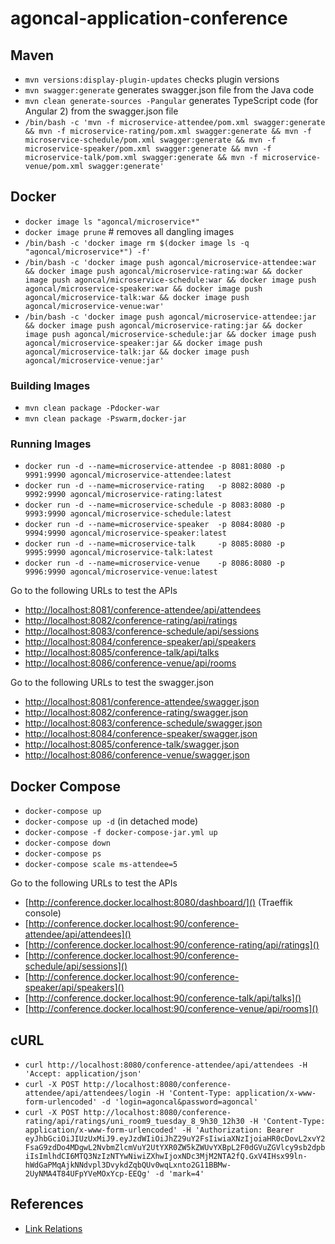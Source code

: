 # agoncal-application-conference

## Maven

* `mvn versions:display-plugin-updates` checks plugin versions
* `mvn swagger:generate` generates swagger.json file from the Java code
* `mvn clean generate-sources -Pangular` generates TypeScript code (for Angular 2) from the swagger.json file
* `/bin/bash -c 'mvn -f microservice-attendee/pom.xml swagger:generate && mvn -f microservice-rating/pom.xml swagger:generate && mvn -f microservice-schedule/pom.xml swagger:generate && mvn -f microservice-speaker/pom.xml swagger:generate && mvn -f microservice-talk/pom.xml swagger:generate && mvn -f microservice-venue/pom.xml swagger:generate'`

## Docker

* `docker image ls "agoncal/microservice*"`
* `docker image prune`                            # removes all dangling images
* `/bin/bash -c 'docker image rm $(docker image ls -q "agoncal/microservice*") -f'`
* `/bin/bash -c 'docker image push agoncal/microservice-attendee:war && docker image push agoncal/microservice-rating:war && docker image push agoncal/microservice-schedule:war && docker image push agoncal/microservice-speaker:war && docker image push agoncal/microservice-talk:war && docker image push agoncal/microservice-venue:war'`
* `/bin/bash -c 'docker image push agoncal/microservice-attendee:jar && docker image push agoncal/microservice-rating:jar && docker image push agoncal/microservice-schedule:jar && docker image push agoncal/microservice-speaker:jar && docker image push agoncal/microservice-talk:jar && docker image push agoncal/microservice-venue:jar'`

### Building Images

* `mvn clean package -Pdocker-war`
* `mvn clean package -Pswarm,docker-jar`

### Running Images

* `docker run -d --name=microservice-attendee -p 8081:8080 -p 9991:9990 agoncal/microservice-attendee:latest`
* `docker run -d --name=microservice-rating   -p 8082:8080 -p 9992:9990 agoncal/microservice-rating:latest`
* `docker run -d --name=microservice-schedule -p 8083:8080 -p 9993:9990 agoncal/microservice-schedule:latest`
* `docker run -d --name=microservice-speaker  -p 8084:8080 -p 9994:9990 agoncal/microservice-speaker:latest`
* `docker run -d --name=microservice-talk     -p 8085:8080 -p 9995:9990 agoncal/microservice-talk:latest`
* `docker run -d --name=microservice-venue    -p 8086:8080 -p 9996:9990 agoncal/microservice-venue:latest`

Go to the following URLs to test the APIs

* [http://localhost:8081/conference-attendee/api/attendees]()
* [http://localhost:8082/conference-rating/api/ratings]()
* [http://localhost:8083/conference-schedule/api/sessions]()
* [http://localhost:8084/conference-speaker/api/speakers]()
* [http://localhost:8085/conference-talk/api/talks]()
* [http://localhost:8086/conference-venue/api/rooms]()

Go to the following URLs to test the swagger.json

* [http://localhost:8081/conference-attendee/swagger.json]()
* [http://localhost:8082/conference-rating/swagger.json]()
* [http://localhost:8083/conference-schedule/swagger.json]()
* [http://localhost:8084/conference-speaker/swagger.json]()
* [http://localhost:8085/conference-talk/swagger.json]()
* [http://localhost:8086/conference-venue/swagger.json]()

## Docker Compose

* `docker-compose up`
* `docker-compose up -d` (in detached mode)
* `docker-compose -f docker-compose-jar.yml up`
* `docker-compose down`
* `docker-compose ps`
* `docker-compose scale ms-attendee=5`

Go to the following URLs to test the APIs

* [http://conference.docker.localhost:8080/dashboard/]() (Traeffik console)
* [http://conference.docker.localhost:90/conference-attendee/api/attendees]()
* [http://conference.docker.localhost:90/conference-rating/api/ratings]()
* [http://conference.docker.localhost:90/conference-schedule/api/sessions]()
* [http://conference.docker.localhost:90/conference-speaker/api/speakers]()
* [http://conference.docker.localhost:90/conference-talk/api/talks]()
* [http://conference.docker.localhost:90/conference-venue/api/rooms]()


## cURL

* `curl http://localhost:8080/conference-attendee/api/attendees -H 'Accept: application/json'` 
* `curl -X POST http://localhost:8080/conference-attendee/api/attendees/login -H 'Content-Type: application/x-www-form-urlencoded' -d 'login=agoncal&password=agoncal'`
* `curl -X POST http://localhost:8080/conference-rating/api/ratings/uni_room9_tuesday_8_9h30_12h30 -H 'Content-Type: application/x-www-form-urlencoded' -H 'Authorization: Bearer eyJhbGciOiJIUzUxMiJ9.eyJzdWIiOiJhZ29uY2FsIiwiaXNzIjoiaHR0cDovL2xvY2FsaG9zdDo4MDgwL2NvbmZlcmVuY2UtYXR0ZW5kZWUvYXBpL2F0dGVuZGVlcy9sb2dpbiIsImlhdCI6MTQ3NzIzNTYwNiwiZXhwIjoxNDc3MjM2NTA2fQ.GxV4IHsx99ln-hWdGaPMqAjkNNdvpl3DvykdZqbQUv0wqLxnto2G11BBMw-2UyNMA4T84UFpYVeMOxYcp-EEQg' -d 'mark=4'`

## References

* [Link Relations](http://www.iana.org/assignments/link-relations/link-relations.xml)
